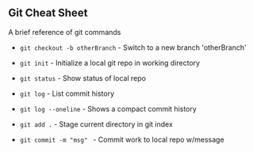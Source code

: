 ## Git Cheat Sheet

A brief reference of git commands

* `git checkout -b otherBranch` - Switch to a new branch 'otherBranch'

* `git init` - Initialize a local git repo in working directory
* `git status` - Show status of local repo
* `git log` - List commit history
* `git log --oneline` - Shows a compact commit history
* `git add .` - Stage current directory in git index
* `git commit -m "msg" ` - Commit work to local repo w/message

